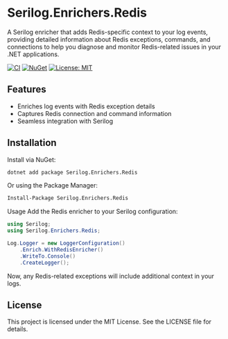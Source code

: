 # Serilog.Enrichers.Redis

A Serilog enricher that adds Redis-specific context to your log events, providing detailed information about Redis exceptions, commands, and connections to help you diagnose and monitor Redis-related issues in your .NET applications.

[![CI](.github/workflows/ci.yml/badge.svg)](.github/workflows/ci.yml)
[![NuGet](https://img.shields.io/nuget/v/Serilog.Enrichers.Redis.svg)](https://www.nuget.org/packages/Serilog.Enrichers.Redis/)
[![License: MIT](https://img.shields.io/badge/License-MIT-blue.svg)](LICENSE)

## Features

- Enriches log events with Redis exception details
- Captures Redis connection and command information
- Seamless integration with Serilog

## Installation

Install via NuGet:

```sh
dotnet add package Serilog.Enrichers.Redis
```

Or using the Package Manager:

```sh
Install-Package Serilog.Enrichers.Redis
```

Usage
Add the Redis enricher to your Serilog configuration:

```csharp
using Serilog;
using Serilog.Enrichers.Redis;

Log.Logger = new LoggerConfiguration()
    .Enrich.WithRedisEnricher()
    .WriteTo.Console()
    .CreateLogger();
```

Now, any Redis-related exceptions will include additional context in your logs.


## License
This project is licensed under the MIT License. See the LICENSE file for details.